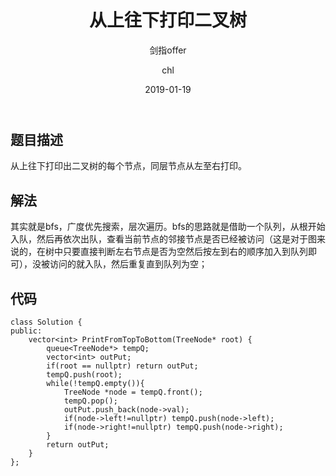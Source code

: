 ﻿---
layout:     post
title:      "从上往下打印二叉树"
subtitle:   "剑指offer"
date:       2019-01-19
author:     "chl"
header-img: "/img/jzoffer.jpg"
tags:
    - 剑指offer
--- 

## 题目描述
从上往下打印出二叉树的每个节点，同层节点从左至右打印。

## 解法 
其实就是bfs，广度优先搜索，层次遍历。bfs的思路就是借助一个队列，从根开始入队，然后再依次出队，查看当前节点的邻接节点是否已经被访问（这是对于图来说的，在树中只要直接判断左右节点是否为空然后按左到右的顺序加入到队列即可），没被访问的就入队，然后重复直到队列为空；

## 代码
```
class Solution {
public:
    vector<int> PrintFromTopToBottom(TreeNode* root) {
        queue<TreeNode*> tempQ;
        vector<int> outPut;
        if(root == nullptr) return outPut;
        tempQ.push(root);
        while(!tempQ.empty()){
            TreeNode *node = tempQ.front();
            tempQ.pop();
            outPut.push_back(node->val);
            if(node->left!=nullptr) tempQ.push(node->left);
            if(node->right!=nullptr) tempQ.push(node->right);
        }
        return outPut;
    }
};
``` 